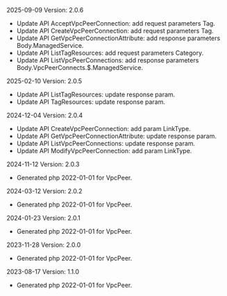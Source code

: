 2025-09-09 Version: 2.0.6
- Update API AcceptVpcPeerConnection: add request parameters Tag.
- Update API CreateVpcPeerConnection: add request parameters Tag.
- Update API GetVpcPeerConnectionAttribute: add response parameters Body.ManagedService.
- Update API ListTagResources: add request parameters Category.
- Update API ListVpcPeerConnections: add response parameters Body.VpcPeerConnects.$.ManagedService.


2025-02-10 Version: 2.0.5
- Update API ListTagResources: update response param.
- Update API TagResources: update response param.


2024-12-04 Version: 2.0.4
- Update API CreateVpcPeerConnection: add param LinkType.
- Update API GetVpcPeerConnectionAttribute: update response param.
- Update API ListVpcPeerConnections: update response param.
- Update API ModifyVpcPeerConnection: add param LinkType.


2024-11-12 Version: 2.0.3
- Generated php 2022-01-01 for VpcPeer.

2024-03-12 Version: 2.0.2
- Generated php 2022-01-01 for VpcPeer.

2024-01-23 Version: 2.0.1
- Generated php 2022-01-01 for VpcPeer.

2023-11-28 Version: 2.0.0
- Generated php 2022-01-01 for VpcPeer.

2023-08-17 Version: 1.1.0
- Generated php 2022-01-01 for VpcPeer.

